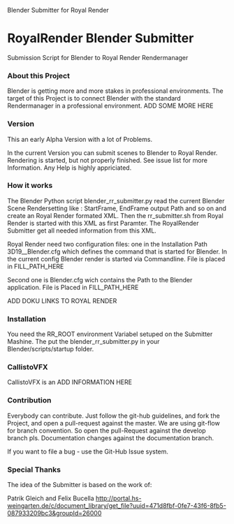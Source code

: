 Blender Submitter for Royal Render 

RoyalRender Blender Submitter
=============================

Submission Script for Blender to Royal Render Rendermanager

### About this Project
Blender is getting more and more stakes in professional environments. The target of this Project is to connect Blender with
 the standard Rendermanager in a professional environment.
 ADD SOME MORE HERE

### Version

This an early Alpha Version with a lot of Problems.

In the current Version you can submit scenes to Blender to Royal Render. Rendering is started, but not properly finished.
See issue list for more Information.
Any Help is highly appriciated.

### How it works

The Blender Python script blender_rr_submitter.py read the current Blender Scene Rendersetting like : StartFrame, EndFrame
output Path and so on and create an Royal Render formated XML. Then the rr_submitter.sh from Royal Render is started with
this XML as first Paramter. The RoyalRender Submitter get all needed information from this XML.

Royal Render need two configuration files: one in the Installation Path 3D19__Blender.cfg which defines the command that
is started for Blender. In the current config Blender render is started via Commandline.  File is placed in
FILL_PATH_HERE

Second one is Blender.cfg wich contains the Path to the Blender application.
 File is Placed in FILL_PATH_HERE

ADD DOKU LINKS TO ROYAL RENDER

### Installation

You need the RR_ROOT environment Variabel setuped on the Submitter Mashine.
The put the blender_rr_submitter.py in your Blender/scripts/startup folder.

### CallistoVFX

CallistoVFX is an ADD INFORMATION HERE

### Contribution
Everybody can contribute. Just follow the git-hub guidelines, and fork the Project, and open a pull-request against
the master. We are using git-flow for branch convention. So open the pull-Request against the develop branch pls.
Documentation changes against the documentation branch.

 If you want to file a bug - use the Git-Hub Issue system.

### Special Thanks

The idea of the Submitter is based on the work of:

Patrik Gleich and Felix Bucella
http://portal.hs-weingarten.de/c/document_library/get_file?uuid=471d8fbf-0fe7-43f6-8fb5-087933209bc3&groupId=26000





